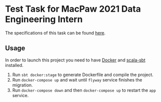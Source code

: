 # Test Task for MacPaw 2021 Data Engineering Intern
The specifications of this task can be found [here](https://github.com/MacPaw/msi2021-data-engineering).

## Usage
In order to launch this project you need to have [Docker](https://www.docker.com/products/docker-desktop) and [scala-sbt](https://www.scala-sbt.org/) installed.

1.  Run `sbt docker:stage` to generate Dockerfile and compile the project.
2.  Run `docker-compose up` and wait until `flyway` service finishes the migration.
3.  Run `docker-compose down` and then `docker-compose up` to restart the `app` service.
